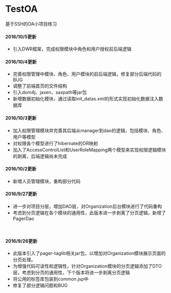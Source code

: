 # TestOA
基于SSH的OA小项目练习

#### 2016/10/5更新
* 引入DWR框架，完成权限模块中角色和用户授权前后端逻辑

#### 2016/10/4更新
* 完善权限管理中模块、角色、用户模块的前后端逻辑，修复部分后端代码的BUG
* 调整了前端首页的文件结构
* 引入dom4j、jaxen、saxpath等jar包
* 新增数据初始化模块，通过读取init_datas.xml的形式实现初始化数据注入数据库

#### 2016/10/3更新
* 加入权限管理模块并完善其后端从manager到dao的逻辑，包括模块、角色、用户等模型
* 对权限各个模型进行了hibernate的OR映射
* 加入了AccessControlList和UserRoleMapping两个模型来实现权限逻辑模块的剥离，后端逻辑尚未完成

#### 2016/10/2更新
* 新增人员管理模块，重构部分代码

#### 2016/9/27更新
* 进一步对项目分层，增加DAO层，对Organization后台模块进行了代码重构
* 考虑到分页逻辑在各个模块的通用性，此版本进一步剥离了分页逻辑，新增了PagerDao
</br>

#### 2016/9/26更新
* 此版本引入了pager-taglib相关jar包，以增加对Organization模块展示页面的分页处理。
* 为增强代码可读性和逻辑性，针对Organization模块的分页逻辑添加了DTO层，考虑到分页的通用性，下个版本将进一步剥离分页逻辑
* 将公用的标签库包装到common.jsp中
* 修复了部分逻辑问题和BUG

